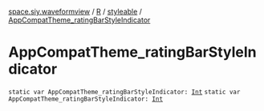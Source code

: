 [space.siy.waveformview](../../index.md) / [R](../index.md) / [styleable](index.md) / [AppCompatTheme_ratingBarStyleIndicator](./-app-compat-theme_rating-bar-style-indicator.md)

# AppCompatTheme_ratingBarStyleIndicator

`static var AppCompatTheme_ratingBarStyleIndicator: `[`Int`](https://kotlinlang.org/api/latest/jvm/stdlib/kotlin/-int/index.html)
`static var AppCompatTheme_ratingBarStyleIndicator: `[`Int`](https://kotlinlang.org/api/latest/jvm/stdlib/kotlin/-int/index.html)
